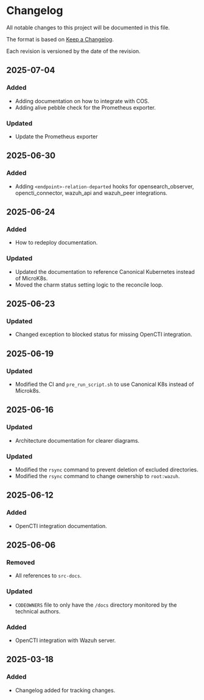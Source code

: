 # Changelog

All notable changes to this project will be documented in this file.

The format is based on [Keep a Changelog](https://keepachangelog.com/en/1.1.0/).

Each revision is versioned by the date of the revision.

## 2025-07-04

### Added

- Adding documentation on how to integrate with COS.
- Adding alive pebble check for the Prometheus exporter.

### Updated

- Update the Prometheus exporter

## 2025-06-30

### Added

- Adding `<endpoint>-relation-departed` hooks for opensearch_observer, 
opencti_connector, wazuh_api and wazuh_peer integrations.

## 2025-06-24

### Added

- How to redeploy documentation.

### Updated

- Updated the documentation to reference Canonical Kubernetes instead of MicroK8s.
- Moved the charm status setting logic to the reconcile loop.

## 2025-06-23

### Updated

- Changed exception to blocked status for missing OpenCTI integration.

## 2025-06-19

### Updated

- Modified the CI and `pre_run_script.sh` to use Canonical K8s instead of Microk8s.

## 2025-06-16

### Updated

- Architecture documentation for clearer diagrams.

### Updated

- Modified the `rsync` command to prevent deletion of excluded directories. 
- Modified the `rsync` command to change ownership to `root:wazuh`. 

## 2025-06-12

### Added

- OpenCTI integration documentation.

## 2025-06-06

### Removed

- All references to `src-docs`.

### Updated

- `CODEOWNERS` file to only have the `/docs` directory monitored by the technical authors.

### Added

- OpenCTI integration with Wazuh server.

## 2025-03-18

### Added

- Changelog added for tracking changes.

